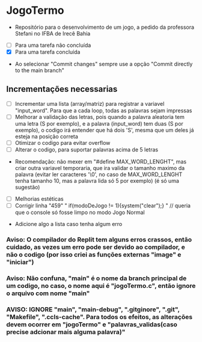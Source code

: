 # JogoTermo
- Repositório para o desenvolvimento de um jogo, a pedido da professora Stefani no IFBA de Irecê Bahia

 - [ ] Para uma tarefa não concluída
 - [x] Para uma tarefa concluída
 - Ao selecionar "Commit changes" sempre use a opção "Commit directly to the main branch"

## Incrementações necessarias
- [ ] Incrementar uma lista (array/matriz) para registrar a variavel "input_word". Para que a cada loop, todas as palavras sejam impressas
- [ ] Melhorar a validação das letras, pois quando a palavra aleatoria tem uma letra (S por exemplo), e a palavra (input_word) tem duas (S por exemplo), o codigo irá entender que há dois 'S', mesma que um deles já esteja na posição correta
- [ ] Otimizar o codigo para evitar overflow
- [ ] Alterar o codigo, para suportar palavras acima de 5 letras
- Recomendação: não mexer em "#define MAX_WORD_LENGHT", mas criar outra variavel temporaria, que ira validar o tamanho maximo da palavra (evitar ler caracteres '\0', no caso de MAX_WORD_LENGHT tenha tamanho 10, mas a palavra lida só 5 por exemplo) (é só uma sugestão)
- [ ] Melhorias estéticas
- [ ] Corrigir linha "459" " if(modoDeJogo != 1){system("clear");} " // queria que o console só fosse limpo no modo Jogo Normal
- Adicione algo a lista caso tenha algum erro
  
### Aviso: O compilador do Replit tem alguns erros crassos, então cuidado, as vezes um erro pode ser devido ao compilador, e não o codigo (por isso criei as funções externas "image" e "iniciar")
### Aviso: Não confuna, "main" é o nome da branch principal de um codigo, no caso, o nome aqui é "jogoTermo.c", então ignore o arquivo com nome "main"
### AVISO: IGNORE "main", "main-debug", ".gitginore", ".git", "Makefile", ".ccls-cache". Para todos os efeitos, as alterações devem ocorrer em "jogoTermo" e "palavras_validas(caso precise adcionar mais alguma palavra)"
